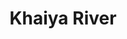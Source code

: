 ---
title: "Khaiya River"
title_bn: "খাইয়া নদী"
description: "Khaiya river starts from the Khamgaon bil and ends at the Shari/Hari river."
---